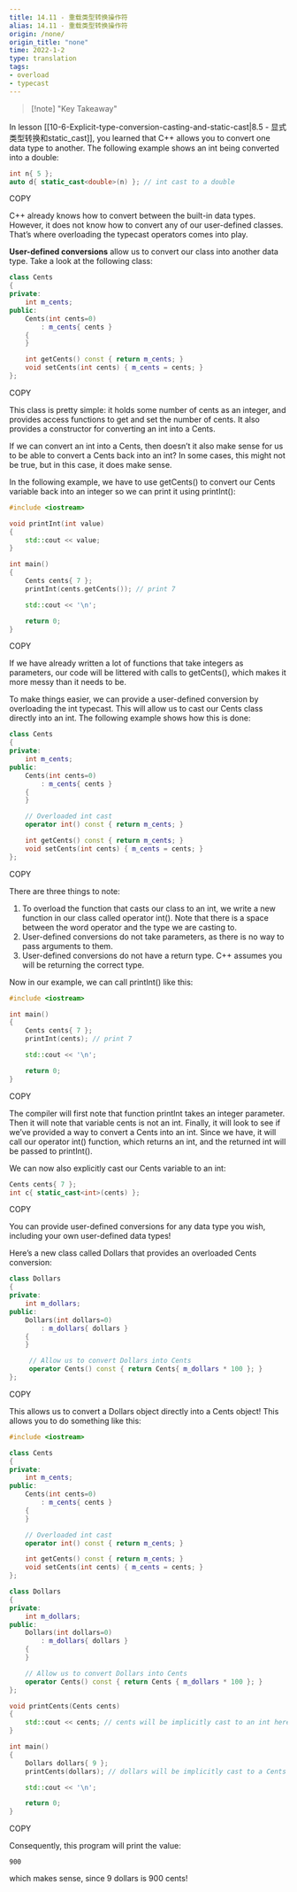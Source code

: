 ```yaml
---
title: 14.11 - 重载类型转换操作符
alias: 14.11 - 重载类型转换操作符
origin: /none/
origin_title: "none"
time: 2022-1-2
type: translation
tags:
- overload
- typecast
---
```


> [!note] "Key Takeaway"

In lesson [[10-6-Explicit-type-conversion-casting-and-static-cast|8.5 - 显式类型转换和static_cast]], you learned that C++ allows you to convert one data type to another. The following example shows an int being converted into a double:

```cpp
int n{ 5 };
auto d{ static_cast<double>(n) }; // int cast to a double
```

COPY

C++ already knows how to convert between the built-in data types. However, it does not know how to convert any of our user-defined classes. That’s where overloading the typecast operators comes into play.

**User-defined conversions** allow us to convert our class into another data type. Take a look at the following class:

```cpp
class Cents
{
private:
    int m_cents;
public:
    Cents(int cents=0)
        : m_cents{ cents }
    {
    }

    int getCents() const { return m_cents; }
    void setCents(int cents) { m_cents = cents; }
};
```

COPY

This class is pretty simple: it holds some number of cents as an integer, and provides access functions to get and set the number of cents. It also provides a constructor for converting an int into a Cents.

If we can convert an int into a Cents, then doesn’t it also make sense for us to be able to convert a Cents back into an int? In some cases, this might not be true, but in this case, it does make sense.

In the following example, we have to use getCents() to convert our Cents variable back into an integer so we can print it using printInt():

```cpp
#include <iostream>

void printInt(int value)
{
    std::cout << value;
}

int main()
{
    Cents cents{ 7 };
    printInt(cents.getCents()); // print 7

    std::cout << '\n';

    return 0;
}
```

COPY

If we have already written a lot of functions that take integers as parameters, our code will be littered with calls to getCents(), which makes it more messy than it needs to be.

To make things easier, we can provide a user-defined conversion by overloading the int typecast. This will allow us to cast our Cents class directly into an int. The following example shows how this is done:

```cpp
class Cents
{
private:
    int m_cents;
public:
    Cents(int cents=0)
        : m_cents{ cents }
    {
    }

    // Overloaded int cast
    operator int() const { return m_cents; }

    int getCents() const { return m_cents; }
    void setCents(int cents) { m_cents = cents; }
};
```

COPY

There are three things to note:

1.  To overload the function that casts our class to an int, we write a new function in our class called operator int(). Note that there is a space between the word operator and the type we are casting to.
2.  User-defined conversions do not take parameters, as there is no way to pass arguments to them.
3.  User-defined conversions do not have a return type. C++ assumes you will be returning the correct type.

Now in our example, we can call printInt() like this:

```cpp
#include <iostream>

int main()
{
    Cents cents{ 7 };
    printInt(cents); // print 7

    std::cout << '\n';

    return 0;
}
```

COPY

The compiler will first note that function printInt takes an integer parameter. Then it will note that variable cents is not an int. Finally, it will look to see if we’ve provided a way to convert a Cents into an int. Since we have, it will call our operator int() function, which returns an int, and the returned int will be passed to printInt().

We can now also explicitly cast our Cents variable to an int:

```cpp
Cents cents{ 7 };
int c{ static_cast<int>(cents) };
```

COPY

You can provide user-defined conversions for any data type you wish, including your own user-defined data types!

Here’s a new class called Dollars that provides an overloaded Cents conversion:

```cpp
class Dollars
{
private:
    int m_dollars;
public:
    Dollars(int dollars=0)
        : m_dollars{ dollars }
    {
    }

     // Allow us to convert Dollars into Cents
     operator Cents() const { return Cents{ m_dollars * 100 }; }
};
```

COPY

This allows us to convert a Dollars object directly into a Cents object! This allows you to do something like this:

```cpp
#include <iostream>

class Cents
{
private:
    int m_cents;
public:
    Cents(int cents=0)
        : m_cents{ cents }
    {
    }

    // Overloaded int cast
    operator int() const { return m_cents; }

    int getCents() const { return m_cents; }
    void setCents(int cents) { m_cents = cents; }
};

class Dollars
{
private:
    int m_dollars;
public:
    Dollars(int dollars=0)
        : m_dollars{ dollars }
    {
    }

    // Allow us to convert Dollars into Cents
    operator Cents() const { return Cents { m_dollars * 100 }; }
};

void printCents(Cents cents)
{
    std::cout << cents; // cents will be implicitly cast to an int here
}

int main()
{
    Dollars dollars{ 9 };
    printCents(dollars); // dollars will be implicitly cast to a Cents here

    std::cout << '\n';

    return 0;
}
```

COPY

Consequently, this program will print the value:

```
900
```

which makes sense, since 9 dollars is 900 cents!
